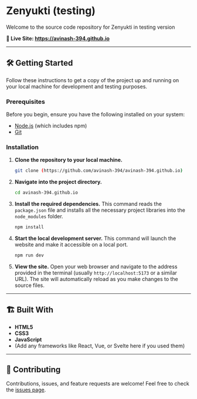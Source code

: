 # Zenyukti (testing)

Welcome to the source code repository for Zenyukti in testing version

**🚀 Live Site: <a href= "https://avinash-394.github.io " target="_blank" rel="noopener noreferrer">
   https://avinash-394.github.io
</a>**

---

## 🛠️ Getting Started

Follow these instructions to get a copy of the project up and running on your local machine for development and testing purposes.

### Prerequisites

Before you begin, ensure you have the following installed on your system:

* [Node.js](https://nodejs.org/) (which includes npm)
* [Git](https://git-scm.com/)

### Installation

1.  **Clone the repository to your local machine.**
    ```sh
    git clone (https://github.com/avinash-394/avinash-394.github.io)
    ```

2.  **Navigate into the project directory.**
    ```sh
    cd avinash-394.github.io
    ```

3.  **Install the required dependencies.**
    This command reads the `package.json` file and installs all the necessary project libraries into the `node_modules` folder.
    ```sh
    npm install
    ```

4.  **Start the local development server.**
    This command will launch the website and make it accessible on a local port.
    ```sh
    npm run dev
    ```

5.  **View the site.**
    Open your web browser and navigate to the address provided in the terminal (usually `http://localhost:5173` or a similar URL). The site will automatically reload as you make changes to the source files.

---

## 🏗️ Built With

* **HTML5**
* **CSS3**
* **JavaScript**
* (Add any frameworks like React, Vue, or Svelte here if you used them)

---

## 🤝 Contributing

Contributions, issues, and feature requests are welcome! Feel free to check the [issues page](https://github.com/avinash-394/avinash-394.github.io/issues).
